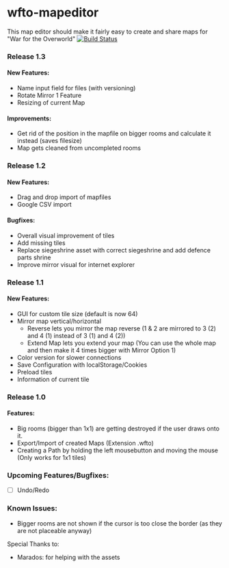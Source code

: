 ﻿# wfto-mapeditor
This map editor should make it fairly easy to create and share maps for "War for the Overworld"
[![Build Status](https://travis-ci.org/ufdada/wfto-mapeditor.svg)](https://travis-ci.org/ufdada/wfto-mapeditor)

### Release 1.3
#### New Features:
- Name input field for files (with versioning)
- Rotate Mirror 1 Feature
- Resizing of current Map

#### Improvements:
- Get rid of the position in the mapfile on bigger rooms and calculate it instead (saves filesize)
- Map gets cleaned from uncompleted rooms

### Release 1.2
#### New Features:
- Drag and drop import of mapfiles
- Google CSV import

#### Bugfixes:
- Overall visual improvement of tiles
- Add missing tiles
- Replace siegeshrine asset with correct siegeshrine and add defence parts shrine
- Improve mirror visual for internet explorer

### Release 1.1
#### New Features:
- GUI for custom tile size (default is now 64)
- Mirror map vertical/horizontal
	- Reverse lets you mirror the map reverse (1 & 2 are mirrored to 3 (2) and 4 (1) instead of 3 (1) and 4 (2))
	- Extend Map lets you extend your map (You can use the whole map and then make it 4 times bigger with Mirror Option 1)
- Color version for slower connections
- Save Configuration with localStorage/Cookies
- Preload tiles
- Information of current tile
	
### Release 1.0
#### Features:
- Big rooms (bigger than 1x1) are getting destroyed if the user draws onto it.
- Export/Import of created Maps (Extension .wfto)
- Creating a Path by holding the left mousebutton and moving the mouse (Only works for 1x1 tiles)

### Upcoming Features/Bugfixes:
- [ ] Undo/Redo

### Known Issues:
- Bigger rooms are not shown if the cursor is too close the border (as they are not placeable anyway)

Special Thanks to:
- Marados: for helping with the assets
